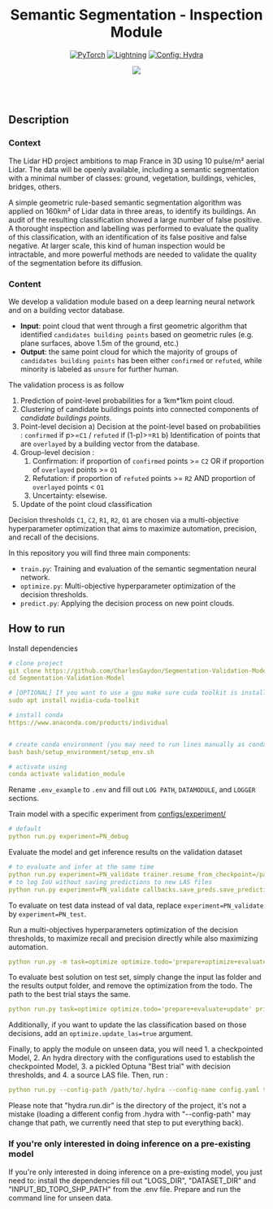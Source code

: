 <div align="center">

# Semantic Segmentation - Inspection Module

<a href="https://pytorch.org/get-started/locally/"><img alt="PyTorch" src="https://img.shields.io/badge/PyTorch-ee4c2c?logo=pytorch&logoColor=white"></a>
<a href="https://pytorchlightning.ai/"><img alt="Lightning" src="https://img.shields.io/badge/-Lightning-792ee5?logo=pytorchlightning&logoColor=white"></a>
<a href="https://hydra.cc/"><img alt="Config: Hydra" src="https://img.shields.io/badge/Config-Hydra-89b8cd"></a>

[![](https://shields.io/badge/-Lightning--Hydra--Template-017F2F?style=flat&logo=github&labelColor=303030)](https://github.com/ashleve/lightning-hydra-template)
</div>
<br><br>

## Description
### Context
The Lidar HD project ambitions to map France in 3D using 10 pulse/m² aerial Lidar. The data will be openly available, including a semantic segmentation with a minimal number of classes: ground, vegetation, buildings, vehicles, bridges, others.

A simple geometric rule-based semantic segmentation algorithm was applied on 160km² of Lidar data in three areas, to identify its buildings. An audit of the resulting classification showed a large number of false positive. A thorought inspection and labelling was performed to evaluate the quality of this classification, with an identification of its false positive and false negative. At larger scale, this kind of human inspection would be intractable, and more powerful methods are needed to validate the quality of the segmentation before its diffusion.

### Content
We develop a validation module based on a deep learning neural network and on a building vector database.

- **Input**: point cloud that went through a first geometric algorithm that identified `candidates building points` based on geometric rules (e.g. plane surfaces, above 1.5m of the ground, etc.)
- **Output**: the same point cloud for which the majority of groups of `candidates building points` has been either `confirmed` or `refuted`, while minority is labeled as `unsure` for further human.

The validation process is as follow
    
1) Prediction of point-level probabilities for a 1km*1km point cloud.
2) Clustering of candidate buildings points into connected components of _candidate buildings points_.
3) Point-level decision
  a) Decision at the point-level based on probabilities : `confirmed` if p>=`C1` /  `refuted` if (1-p)>=`R1`
  b) Identification of points that are `overlayed` by a building vector from the database.
3) Group-level decision :
    1) Confirmation: if proportion of `confirmed` points >= `C2` OR if proportion of `overlayed` points >= `O1`
    2) Refutation: if proportion of `refuted` points >= `R2` AND proportion of `overlayed` points < `O1`
    3) Uncertainty: elsewise.
4) Update of the point cloud classification

Decision thresholds `C1`, `C2`, `R1`, `R2`, `O1` are chosen via a multi-objective hyperparameter optimization that aims to maximize automation, precision, and recall of the decisions.

In this repository you will find three main components:

- `train.py`: Training and evaluation of the semantic segmentation neural network.
- `optimize.py`: Multi-objective hyperparameter optimization of the decision thresholds.
- `predict.py`: Applying the decision process on new point clouds.

## How to run
Install dependencies
```yaml
# clone project
git clone https://github.com/CharlesGaydon/Segmentation-Validation-Model
cd Segmentation-Validation-Model

# [OPTIONAL] If you want to use a gpu make sure cuda toolkit is installed
sudo apt install nvidia-cuda-toolkit

# install conda
https://www.anaconda.com/products/individual


# create conda environment (you may need to run lines manually as conda may not activate properly from bash script)
bash bash/setup_environment/setup_env.sh

# activate using
conda activate validation_module
```

Rename `.env_example` to `.env` and fill out `LOG PATH`, `DATAMODULE`, and `LOGGER` sections.

Train model with a specific experiment from [configs/experiment/](configs/experiment/)
```yaml
# default
python run.py experiment=PN_debug
```

Evaluate the model and get inference results on the validation dataset
```yaml
# to evaluate and infer at the same time
python run.py experiment=PN_validate trainer.resume_from_checkpoint=/path/to/checkpoints.ckpt fit_the_model=false test_the_model=true
# to log IoU without saving predictions to new LAS files 
python run.py experiment=PN_validate callbacks.save_preds.save_predictions=false trainer.resume_from_checkpoint=/path/to/checkpoints.ckpt fit_the_model=false test_the_model=true
```
To evaluate on test data instead of val data, replace `experiment=PN_validate` by `experiment=PN_test`.


Run a multi-objectives hyperparameters optimization of the decision thresholds, to maximize recall and precision directly while also maximizing automation.

```yaml
python run.py -m task=optimize optimize.todo='prepare+optimize+evaluate+update' optimize.predicted_las_dirpath="/path/to/val/las/folder/" optimize.results_output_dir="/path/to/save/updated/val/las/"  optimize.best_trial_pickle_path="/path/to/best_trial.pkl"
```

To evaluate best solution on test set, simply change the input las folder and the results output folder, and remove the optimization from the todo. The path to the best trial stays the same.

```yaml
python run.py task=optimize optimize.todo='prepare+evaluate+update' print_config=false optimize.predicted_las_dirpath="/path/to/test/las/folder/" optimize.results_output_dir="/path/to/save/updated/test/las/" optimize.best_trial_pickle_path="/path/to/best_trial.pkl"
```

Additionally, if you want to update the las classification based on those decisions, add an `optimize.update_las=true` argument.


Finally, to apply the module on unseen data, you will need 1. a checkpointed Model, 2. An hydra directory with the configurations used to establish the checkpointed Model, 3. a pickled Optuna "Best trial" with decision thresholds, and 4. a source LAS file. Then, run :

```yaml
python run.py --config-path /path/to/.hydra --config-name config.yaml task=predict hydra.run.dir=path/to/Segmentation-Validation-Model +prediction.resume_from_checkpoint=/path/to/checkpoints.ckpt +prediction.src_las=/path/to/input.las +prediction.best_trial_pickle_path=/path/to/best_trial.pkl prediction.output_dir=/path/to/save/updated/test/las/ datamodule.batch_size=16
```

Please note that "hydra.run.dir" is the directory of the project, it's not a mistake (loading a different config from .hydra with "--config-path" may change that path, we currently need that step to put everything back).

### If you're only interested in doing inference on a pre-existing model
If you're only interested in doing inference on a pre-existing model, you just need to:
  install the dependencies
  fill out "LOGS_DIR", "DATASET_DIR" and "INPUT_BD_TOPO_SHP_PATH" from the .env file.
  Prepare and run the command line for unseen data.